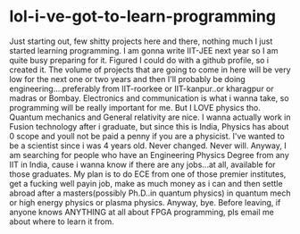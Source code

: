# lol-i-ve-got-to-learn-programming
Just starting out, few shitty projects here and there, nothing much
I just started learning programming. I am gonna write IIT-JEE next year so I am quite busy preparing for it. Figured I could do with a github profile, so i created it.
The volume of projects that are going to come in here will be very low for the next one or two years and then I'll probably be doing engineering....preferably from IIT-roorkee or IIT-kanpur..or kharagpur or madras or Bombay. Electronics and communication is what i wanna take, so programming will be really important for me. But I LOVE physics tho. Quantum mechanics and General relativity are nice. I wanna actually work in Fusion technology after i graduate, but since this is India, Physics has about 0 scope and youll not be paid a penny if you are a physicist. I've wanted to be a scientist since i was 4 years old. Never changed. Never will. Anyway, I am searching for people who have an Engineering Physics Degree from any IIT in India, cause i wanna know if there are any jobs...at all, available for those graduates. My plan is to do ECE from one of those premier institutes, get a fucking well payin job, make as much money as i can and then settle abroad after a masters(possibly Ph.D..in quantum physics) in quantum mech or high energy physics or plasma physics. Anyway, bye.
Before leaving, if anyone knows ANYTHING at all about FPGA programming, pls email me about where to learn it from.
